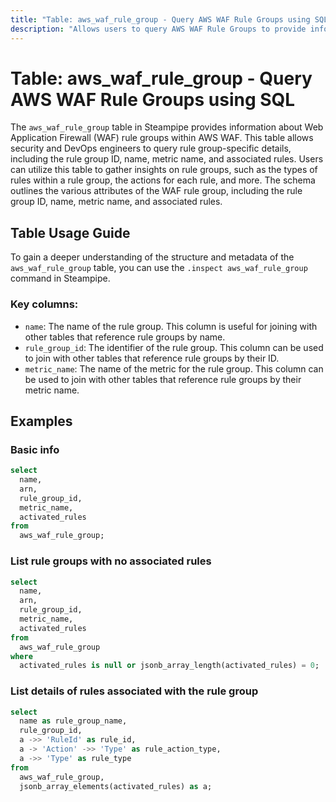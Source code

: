 ```yaml
---
title: "Table: aws_waf_rule_group - Query AWS WAF Rule Groups using SQL"
description: "Allows users to query AWS WAF Rule Groups to provide information about Web Application Firewall (WAF) rule groups within AWS WAF. This table enables security and DevOps engineers to query rule group-specific details, including rules, actions, and associated metadata."
---
```


# Table: aws_waf_rule_group - Query AWS WAF Rule Groups using SQL

The `aws_waf_rule_group` table in Steampipe provides information about Web Application Firewall (WAF) rule groups within AWS WAF. This table allows security and DevOps engineers to query rule group-specific details, including the rule group ID, name, metric name, and associated rules. Users can utilize this table to gather insights on rule groups, such as the types of rules within a rule group, the actions for each rule, and more. The schema outlines the various attributes of the WAF rule group, including the rule group ID, name, metric name, and associated rules.

## Table Usage Guide

To gain a deeper understanding of the structure and metadata of the `aws_waf_rule_group` table, you can use the `.inspect aws_waf_rule_group` command in Steampipe.

### Key columns:

- `name`: The name of the rule group. This column is useful for joining with other tables that reference rule groups by name.
- `rule_group_id`: The identifier of the rule group. This column can be used to join with other tables that reference rule groups by their ID.
- `metric_name`: The name of the metric for the rule group. This column can be used to join with other tables that reference rule groups by their metric name.

## Examples

### Basic info

```sql
select
  name,
  arn,
  rule_group_id,
  metric_name,
  activated_rules
from
  aws_waf_rule_group;
```

### List rule groups with no associated rules

```sql
select
  name,
  arn,
  rule_group_id,
  metric_name,
  activated_rules
from
  aws_waf_rule_group
where
  activated_rules is null or jsonb_array_length(activated_rules) = 0;
```

### List details of rules associated with the rule group

```sql
select
  name as rule_group_name,
  rule_group_id,
  a ->> 'RuleId' as rule_id,
  a -> 'Action' ->> 'Type' as rule_action_type,
  a ->> 'Type' as rule_type
from
  aws_waf_rule_group,
  jsonb_array_elements(activated_rules) as a;
```

